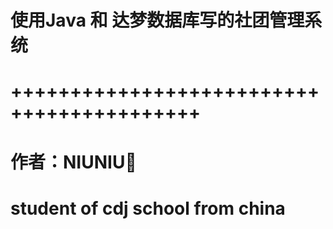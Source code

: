# 使用Java 和 达梦数据库写的社团管理系统
# ++++++++++++++++++++++++++++++++++++++++++
# 作者：NIUNIU🐂
# student of cdj school from china
